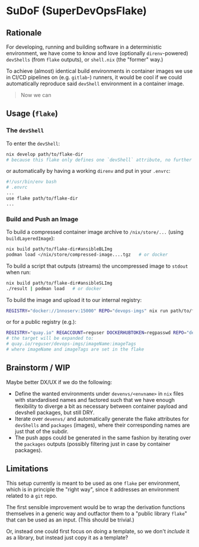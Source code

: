 # SuDoF (SuperDevOpsFlake)

## Rationale

For developing, running and building software in a deterministic environment, we have come to know
and love (optionally `direnv`-powered) `devShells` (from `flake` outputs), or `shell.nix` (the "former" way.)

To achieve (almost) identical build environments in container images we use in CI/CD pipelines on (e.g. `gitlab`-) runners,
it would be cool if we could automatically reproduce said `devShell` environment in a container image.

> Now we can

## Usage (`flake`)

### The `devShell`

To enter the `devShell`:

```sh
nix develop path/to/flake-dir
# because this flake only defines one `devShell` attribute, no further specifier is necessary
```

or automatically by having a working `direnv` and put in your `.envrc`:

```sh
#!/usr/bin/env bash
# .envrc
...
use flake path/to/flake-dir
...
```

### Build and Push an Image

To build a compressed container image archive to `/nix/store/...` (using `buildLayeredImage`):

```sh
nix build path/to/flake-dir#ansibleBLImg
podman load </nix/store/compressed-image....tgz   # or docker
```

To build a script that outputs (streams) the uncompressed image to `stdout` when run:

```sh
nix build path/to/flake-dir#ansibleSLImg
./result | podman load   # or docker
```

To build the image and upload it to our internal registry:

```sh
REGISTRY="docker://1nnoserv:15000" REPO="devops-imgs" nix run path/to/flake-dir#push2reg
```

or for a public registry (e.g.):

```sh
REGISTRY="quay.io" REGACCOUNT=reguser DOCKERHUBTOKEN=regpasswd REPO="devops-imgs" nix run path/to/flake-dir#push2reg
# the target will be expanded to:
# quay.io/reguser/devops-imgs/imageName:imageTags
# where imageName and imageTags are set in the flake
```

## Brainstorm / WIP

Maybe better DX/UX if we do the following:

- Define the wanted environments under `devenvs/<envname>` in `nix` files with standardised names and factored such that we have enough flexibility to diverge a bit as necessary between container payload and devshell packages, but still DRY.
- Iterate over `devenvs/` and automatically generate the flake attributes for `devShells` and `packages` (images), where their corresponding names are just that of the subdir.
- The push apps could be generated in the same fashion by iterating over the `packages` outputs (possibly filtering just in case by container packages).

## Limitations

This setup currently is meant to be used as one `flake` per environment, which is in principle the "right way", since it
addresses an environment related to a `git` repo.

The first sensible improvement would be to wrap the derivation functions themselves in a generic way and outfactor them to a
"public library `flake`" that can be used as an input. (This should be trivial.)

Or, instead one could first focus on doing a template, so we don't _include_ it as a library, but instead just copy it as a template?
